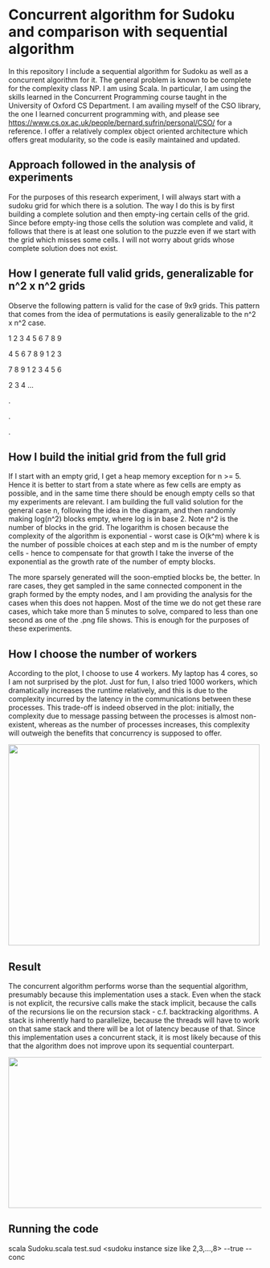 # Concurrent algorithm for Sudoku and comparison with sequential algorithm

In this repository I include a sequential algorithm for Sudoku as well as a concurrent algorithm for it. The general problem is known to be complete for the complexity class NP. I am using Scala. In particular, I am using the skills learned in the Concurrent Programming course taught in the University of Oxford CS Department. I am availing myself of the CSO library, the one I learned concurrent programming with, and please see https://www.cs.ox.ac.uk/people/bernard.sufrin/personal/CSO/ for a reference. I offer a relatively complex object oriented architecture which offers great modularity, so the code is easily maintained and updated. 

## Approach followed in the analysis of experiments

For the purposes of this research experiment, I will always start with a sudoku grid for which there is a solution. The way I do this is by first building a complete solution and then empty-ing certain cells of the grid. Since before empty-ing those cells the solution was complete and valid, it follows that there is at least one solution to the puzzle even if we start with the grid which misses some cells. I will not worry about grids whose complete solution does not exist.

## How I generate full valid grids, generalizable for n^2 x n^2 grids

Observe the following pattern is valid for the case of 9x9 grids. This pattern that comes from the idea of permutations is easily generalizable to the n^2 x n^2 case. 

1 2 3 4 5 6 7 8 9

4 5 6 7 8 9 1 2 3

7 8 9 1 2 3 4 5 6 

2 3 4 ...

.

.

.


## How I build the initial grid from the full grid


If I start with an empty grid, I get a heap memory exception for n >= 5. Hence it is better to start from a state where as few cells are empty as possible, and in the same time there should be enough empty cells so that my experiments are relevant. I am building the full valid solution for the general case n, following the idea in the diagram, and then randomly making log(n^2) blocks empty, where log is in base 2. Note n^2 is the number of blocks in the grid. The logarithm is chosen because the complexity of the algorithm is exponential - worst case is O(k^m) where k is the number of possible choices at each step and m is the number of empty cells - hence to compensate for that growth I take the inverse of the exponential as the growth rate of the number of empty blocks. 

The more sparsely generated will the soon-emptied blocks be, the better. In rare cases, they get sampled in the same connected component in the graph formed by the empty nodes, and I am providing the analysis for the cases when this does not happen. Most of the time we do not get these rare cases, which take more than 5 minutes to solve, compared to less than one second as one of the .png file shows. This is enough for the purposes of these experiments.

## How I choose the number of workers

According to the plot, I choose to use 4 workers. My laptop has 4 cores, so I am not surprised by the plot. Just for fun, I also tried 1000 workers, which dramatically increases the runtime relatively, and this is due to the complexity incurred by the latency in the communications between these processes. This trade-off is indeed observed in the plot: initially, the complexity due to message passing between the processes is almost non-existent, whereas as the number of processes increases, this complexity will outweigh the benefits that concurrency is supposed to offer.

<img src = "https://user-images.githubusercontent.com/58377307/147743746-d1933970-4015-4322-a892-2629d4b4f295.jpg" height="400" width="500">

## Result

The concurrent algorithm performs worse than the sequential algorithm, presumably because this implementation uses a stack. Even when the stack is not explicit, the recursive calls make the stack implicit, because the calls of the recursions lie on the recursion stack - c.f. backtracking algorithms. A stack is inherently hard to parallelize, because the threads will have to work on that same stack and there will be a lot of latency because of that. Since this implementation uses a concurrent stack, it is most likely  because of this that the algorithm does not improve upon its sequential counterpart. 

<img src = "https://user-images.githubusercontent.com/58377307/147743736-6565f2a4-d154-4bdb-b240-2ee9568b7367.jpg" height="300" width="600">

## Running the code

scala Sudoku.scala test.sud <sudoku instance size like 2,3,...,8> --true --conc <number of workers>
